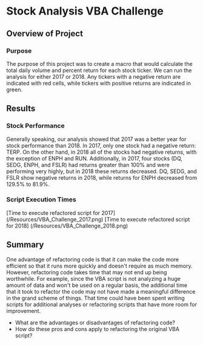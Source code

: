 # Stock Analysis VBA Challenge

## Overview of Project

### Purpose
The purpose of this project was to create a macro that would calculate the total daily volume and percent return for each stock ticker. We can run the analysis for either 2017 or 2018. Any tickers with a negative return are indicated with red cells, while tickers with positive returns are indicated in green.

## Results

### Stock Performance

Generally speaking, our analysis showed that 2017 was a better year for stock performance than 2018. In 2017, only one stock had a negative return: TERP. On the other hand, in 2018 all of the stocks had negative returns, with the exception of ENPH and RUN.
Additionally, in 2017, four stocks (DQ, SEDG, ENPH, and FSLR) had returns greater than 100% and were performing very highly, but in 2018 these returns decreased. DQ, SEDG, and FSLR show negative returns in 2018, while returns for ENPH decreased from 129.5% to 81.9%.

### Script Execution Times
[Time to execute refactored script for 2017] (/Resources/VBA_Challenge_2017.png)
[Time to execute refactored script for 2018] (/Resources/VBA_Challenge_2018.png)

## Summary
One advantage of refactoring code is that it can make the code more efficient so that it runs more quickly and doesn't require as much memory.
However, refactoring code takes time that may not end up being worthwhile. For example, since the VBA script is not analyzing a huge amount of data and won't be used on a regular basis, the additional time that it took to refactor the code may not have made a meaningful difference in the grand scheme of things. That time could have been spent writing scripts for additional analyses or refactoring scripts that have more room for improvement.

- What are the advantages or disadvantages of refactoring code?
- How do these pros and cons apply to refactoring the original VBA script?

